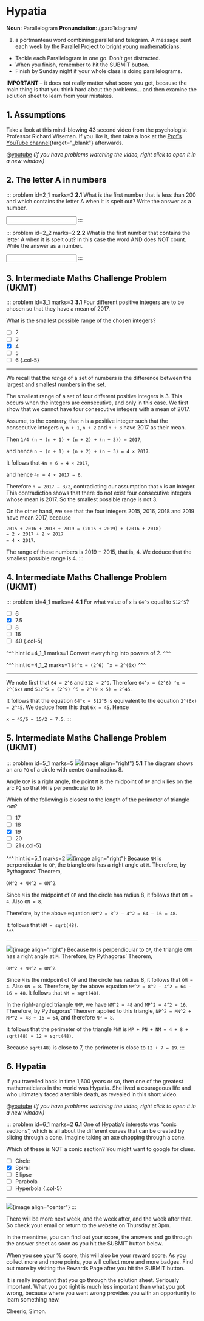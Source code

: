 # Hypatia

<div class="dictionary">

__Noun__: Parallelogram
__Pronunciation__: /ˌparəˈlɛləɡram/

1. a portmanteau word combining parallel and telegram. A message sent each
week by the Parallel Project to bright young mathematicians.

</div>

* Tackle each Parallelogram in one go. Don’t get distracted.
* When you finish, remember to hit the SUBMIT button.
*	Finish by Sunday night if your whole class is doing parallelograms.

__IMPORTANT__ – it does not really matter what score you get, because the main thing is that you think hard about the problems... and then examine the solution sheet to learn from your mistakes.


## 1. Assumptions

Take a look at this mind-blowing 43 second video from the psychologist Professor Richard Wiseman. If you like it, then take a look at the [Prof’s YouTube channel](https://www.youtube.com/user/Quirkology){target="_blank"} afterwards.

@[youtube](zNbF006Y5x4?rel=0) _(If you have problems watching the video, right click to open it in a new window)_


## 2. The letter A in numbers

::: problem id=2_1 marks=2
__2.1__ What is the first number that is less than 200 and which contains the letter A when it is spelt out? Write the answer as a number.

<input solution="101"/>
:::

::: problem id=2_2 marks=2
__2.2__ What is the first number that contains the letter A when it is spelt out? In this case the word AND does NOT count. Write the answer as a number.  

<input solution="1,000"/>
:::


## 3.	Intermediate Maths Challenge Problem (UKMT)
<!--- (2017) Q7 --->

::: problem id=3_1 marks=3
__3.1__ Four different positive integers are to be chosen so that they have a mean of 2017.  

What is the smallest possible range of the chosen integers?

* [ ] 2
* [ ] 3
* [x] 4
* [ ] 5
* [ ] 6
{.col-5}

---
We recall that the _range_ of a set of numbers is the difference between the largest and smallest numbers in the set.  

The smallest range of a set of four different positive integers is 3. This occurs when the integers are consecutive, and only in this case. We first show that we cannot have four consecutive integers with a mean of 2017.  

Assume, to the contrary, that n is a positive integer such that the consecutive integers `n`, `n + 1`, `n + 2` and `n + 3` have 2017 as their mean.  

Then `1/4 (n + (n + 1) + (n + 2) + (n + 3)) = 2017`,  

and hence `n + (n + 1) + (n + 2) + (n + 3) = 4 × 2017`.  

It follows that `4n + 6 = 4 × 2017`,  

and hence `4n = 4 × 2017 − 6`.  

Therefore `n = 2017 − 3/2`, contradicting our assumption that `n` is an integer. This contradiction shows that there do not exist four consecutive integers whose mean is 2017. So the smallest possible range is not 3.  

On the other hand, we see that the four integers 2015, 2016, 2018 and 2019 have mean 2017, because  

`2015 + 2016 + 2018 + 2019 = (2015 + 2019) + (2016 + 2018)`  
`= 2 × 2017 + 2 × 2017`  
`= 4 × 2017`.  

The range of these numbers is 2019 − 2015, that is, 4. We deduce that the smallest possible range is 4.
:::


## 4.	Intermediate Maths Challenge Problem (UKMT)
<!--- (2017) Q14 --->

::: problem id=4_1 marks=4
__4.1__ For what value of `x` is `64^x` equal to `512^5`?

* [ ] 6
* [x] 7.5
* [ ] 8
* [ ] 16
* [ ] 40
{.col-5}

^^^ hint id=4_1_1 marks=1
Convert everything into powers of 2.
^^^

^^^ hint id=4_1_2 marks=1
`64^x = (2^6) ^x = 2^(6x)`
^^^

---

We note first that `64 = 2^6` and `512 = 2^9`. Therefore `64^x = (2^6) ^x = 2^(6x)` and `512^5 = (2^9) ^5 = 2^(9 × 5) = 2^45`.  

It follows that the equation `64^x = 512^5` is equivalent to the equation `2^(6x) = 2^45`. We deduce from this that `6x = 45`. Hence  

`x = 45/6 = 15/2 = 7.5`.
:::


## 5.	Intermediate Maths Challenge Problem (UKMT)
<!--- (2017) Q22 --->

::: problem id=5_1 marks=5
![](/resources/10-20-hypatia/5-shape.jpg){image align="right"}
__5.1__ The diagram shows an arc `PQ` of a circle with centre `O` and radius 8.  

Angle `QOP` is a right angle, the point `M` is the midpoint of `OP` and `N` lies on the arc `PQ` so that `MN` is perpendicular to `OP`.  

Which of the following is closest to the length of the perimeter of triangle `PNM`?

* [ ] 17
* [ ] 18
* [x] 19
* [ ] 20
* [ ] 21
{.col-5}

^^^ hint id=5_1 marks=2
![](/resources/10-20-hypatia/5-shape-asnwer.jpg){image align="right"}
Because `NM` is perpendicular to `OP`, the triangle `OMN` has a right angle at `M`. Therefore, by Pythagoras’ Theorem,  

`OM^2 + NM^2 = ON^2`.  

Since `M` is the midpoint of `OP` and the circle has radius 8, it follows that `OM = 4`. Also `ON = 8`.  

Therefore, by the above equation `NM^2 = 8^2 − 4^2 = 64 − 16 = 48`.  

It follows that `NM = sqrt(48)`.  
^^^

---
![](/resources/10-20-hypatia/5-shape-asnwer.jpg){image align="right"}
Because `NM` is perpendicular to `OP`, the triangle `OMN` has a right angle at `M`. Therefore, by Pythagoras’ Theorem,  

`OM^2 + NM^2 = ON^2`.  

Since `M` is the midpoint of `OP` and the circle has radius 8, it follows that `OM = 4`. Also `ON = 8`. Therefore, by the above equation `NM^2 = 8^2 − 4^2 = 64 − 16 = 48`. It follows that `NM = sqrt(48)`.  

In the right-angled triangle `NMP`, we have `NM^2 = 48` and `MP^2 = 4^2 = 16`. Therefore, by Pythagoras’ Theorem applied to this triangle, `NP^2 = MN^2 + MP^2 = 48 + 16 = 64`, and therefore `NP = 8`.  

It follows that the perimeter of the triangle `PNM` is `MP + PN + NM = 4 + 8 + sqrt(48) = 12 + sqrt(48)`.  

Because `sqrt(48)` is close to 7, the perimeter is close to `12 + 7 = 19`.
:::


## 6. Hypatia

If you travelled back in time 1,600 years or so, then one of the greatest mathematicians in the world was Hypatia. She lived a courageous life and who ultimately faced a terrible death, as revealed in this short video.  

@[youtube](n1mwZrVJ-TI?end=283&rel=0) _(If you have problems watching the video, right click to open it in a new window)_

::: problem id=6_1 marks=2
__6.1__ One of Hypatia’s interests was “conic sections”, which is all about the different curves that can be created by slicing through a cone. Imagine taking an axe chopping through a cone.  

Which of these is NOT a conic section? You might want to google for clues.

* [ ] Circle
* [x] Spiral
* [ ] Ellipse
* [ ] Parabola
* [ ] Hyperbola
{.col-5}

---
![](/resources/10-20-hypatia/6-conic_sections.png){image align="center"}
:::


There will be more next week, and the week after, and the week after that. So check your email or return to the website on Thursday at 3pm.

In the meantime, you can find out your score, the answers and go through the answer sheet as soon as you hit the SUBMIT button below.

When you see your % score, this will also be your reward score. As you collect more and more points, you will collect more and more badges. Find out more by visiting the Rewards Page after you hit the SUBMIT button.

It is really important that you go through the solution sheet. Seriously important. What you got right is much less important than what you got wrong, because where you went wrong provides you with an opportunity to learn something new.

Cheerio,
Simon.
